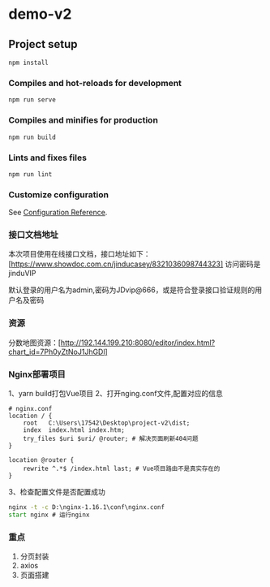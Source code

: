 # demo-v2

## Project setup
```
npm install
```

### Compiles and hot-reloads for development
```
npm run serve
```

### Compiles and minifies for production
```
npm run build
```

### Lints and fixes files
```
npm run lint
```

### Customize configuration
See [Configuration Reference](https://cli.vuejs.org/config/).


### 接口文档地址
本次项目使用在线接口文档，接口地址如下：
[https://www.showdoc.com.cn/jinducasey/8321036098744323]
访问密码是jinduVIP

默认登录的用户名为admin,密码为JDvip@666，或是符合登录接口验证规则的用户名及密码

### 资源
分数地图资源：[http://192.144.199.210:8080/editor/index.html?chart_id=7Ph0yZtNoJ1JhGDl]

### Nginx部署项目
1、yarn build打包Vue项目
2、打开nging.conf文件,配置对应的信息
```
# nginx.conf
location / {
    root   C:\Users\17542\Desktop\project-v2\dist;
    index  index.html index.htm;
    try_files $uri $uri/ @router; # 解决页面刷新404问题
}

location @router {
    rewrite ^.*$ /index.html last; # Vue项目路由不是真实存在的
}
```
3、检查配置文件是否配置成功
```cmd
nginx -t -c D:\nginx-1.16.1\conf\nginx.conf
start nginx # 运行nginx
```

### 重点
1. 分页封装
2. axios
3. 页面搭建
